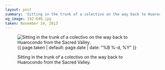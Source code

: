 ```yaml
---
layout: post
summary: 'Sitting in the trunk of a colectivo on the way back to Huarocondo from the Sacred Valley.'
og_image: 192-640.jpg
taken: November 14, 2013
---
```


<figure class="post">
<img alt="Sitting in the trunk of a colectivo on the way back to Huarocondo from the Sacred Valley." sizes="(min-width: 700px) 50vw, calc(100vw - 2rem)" src="{{ site.assets_url }}/192-320.jpg" srcset="{{ site.assets_url }}/192-640.jpg 640w, {{ site.assets_url }}/192-480.jpg 480w, {{ site.assets_url }}/192-320.jpg 320w, {{ site.assets_url }}/192-160.jpg 160w"/>
<figcaption>
<time>{{ page.taken | default: page.date | date: "%B %-d, %Y" }}</time>
<p>Sitting in the trunk of a colectivo on the way back to Huarocondo from the Sacred Valley.</p>
</figcaption>
</figure>
